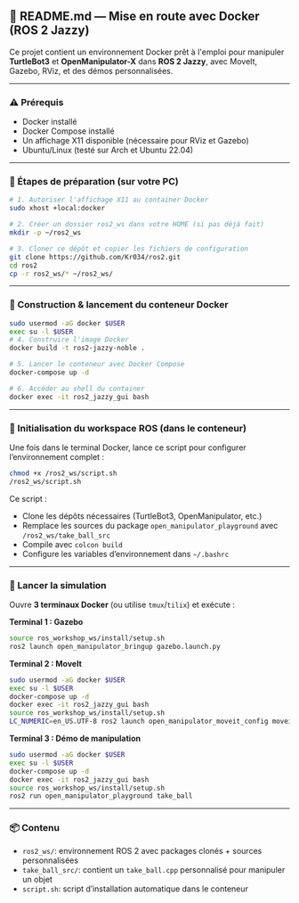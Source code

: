 ## 📘 README.md — Mise en route avec Docker (ROS 2 Jazzy)

Ce projet contient un environnement Docker prêt à l'emploi pour manipuler **TurtleBot3** et **OpenManipulator-X** dans **ROS 2 Jazzy**, avec MoveIt, Gazebo, RViz, et des démos personnalisées.

---

### ⚠️ Prérequis

* Docker installé
* Docker Compose installé
* Un affichage X11 disponible (nécessaire pour RViz et Gazebo)
* Ubuntu/Linux (testé sur Arch et Ubuntu 22.04)

---

### 🧪 Étapes de préparation (sur votre PC)

```bash
# 1. Autoriser l'affichage X11 au container Docker
sudo xhost +local:docker

# 2. Créer un dossier ros2_ws dans votre HOME (si pas déjà fait)
mkdir -p ~/ros2_ws

# 3. Cloner ce dépôt et copier les fichiers de configuration
git clone https://github.com/Kr034/ros2.git
cd ros2
cp -r ros2_ws/* ~/ros2_ws/
```

---

### 🐳 Construction & lancement du conteneur Docker

```bash
sudo usermod -aG docker $USER
exec su -l $USER
# 4. Construire l'image Docker
docker build -t ros2-jazzy-noble .

# 5. Lancer le conteneur avec Docker Compose
docker-compose up -d

# 6. Accéder au shell du container
docker exec -it ros2_jazzy_gui bash
```

---

### 📜 Initialisation du workspace ROS (dans le conteneur)

Une fois dans le terminal Docker, lance ce script pour configurer l’environnement complet :

```bash
chmod +x /ros2_ws/script.sh
/ros2_ws/script.sh
```

Ce script :

* Clone les dépôts nécessaires (TurtleBot3, OpenManipulator, etc.)
* Remplace les sources du package `open_manipulator_playground` avec `/ros2_ws/take_ball_src`
* Compile avec `colcon build`
* Configure les variables d’environnement dans `~/.bashrc`

---

### 🚀 Lancer la simulation

Ouvre **3 terminaux Docker** (ou utilise `tmux`/`tilix`) et exécute :

**Terminal 1 : Gazebo**

```bash
source ros_workshop_ws/install/setup.sh
ros2 launch open_manipulator_bringup gazebo.launch.py
```

**Terminal 2 : MoveIt**

```bash
sudo usermod -aG docker $USER
exec su -l $USER
docker-compose up -d
docker exec -it ros2_jazzy_gui bash
source ros_workshop_ws/install/setup.sh
LC_NUMERIC=en_US.UTF-8 ros2 launch open_manipulator_moveit_config moveit_core.launch.py
```

**Terminal 3 : Démo de manipulation**

```bash
sudo usermod -aG docker $USER
exec su -l $USER
docker-compose up -d
docker exec -it ros2_jazzy_gui bash
source ros_workshop_ws/install/setup.sh
ros2 run open_manipulator_playground take_ball
```

---

### 📦 Contenu

* `ros2_ws/`: environnement ROS 2 avec packages clonés + sources personnalisées
* `take_ball_src/`: contient un `take_ball.cpp` personnalisé pour manipuler un objet
* `script.sh`: script d’installation automatique dans le conteneur
